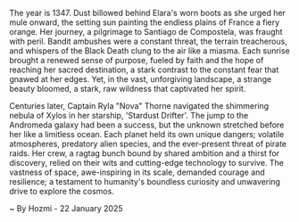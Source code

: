
The year is 1347.  Dust billowed behind Elara's worn boots as she urged her mule onward, the setting sun painting the endless plains of France a fiery orange.  Her journey, a pilgrimage to Santiago de Compostela, was fraught with peril.  Bandit ambushes were a constant threat, the terrain treacherous, and whispers of the Black Death clung to the air like a miasma.  Each sunrise brought a renewed sense of purpose, fueled by faith and the hope of reaching her sacred destination, a stark contrast to the constant fear that gnawed at her edges.  Yet, in the vast, unforgiving landscape, a strange beauty bloomed, a stark, raw wildness that captivated her spirit.

Centuries later, Captain Ryla "Nova" Thorne navigated the shimmering nebula of Xylos in her starship, 'Stardust Drifter'.  The jump to the Andromeda galaxy had been a success, but the unknown stretched before her like a limitless ocean.  Each planet held its own unique dangers; volatile atmospheres, predatory alien species, and the ever-present threat of pirate raids.  Her crew, a ragtag bunch bound by shared ambition and a thirst for discovery, relied on their wits and cutting-edge technology to survive.  The vastness of space, awe-inspiring in its scale, demanded courage and resilience; a testament to humanity's boundless curiosity and unwavering drive to explore the cosmos.

~ By Hozmi - 22 January 2025
